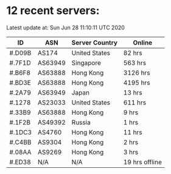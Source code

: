 # 12 recent servers:

Latest update at: Sun Jun 28 11:10:11 UTC 2020

| ID | ASN | Server Country | Online |
| -- | --- | -------------- | ------ |
| #.D09B | AS174 | United States | 82 hrs |
| #.7F1D | AS63949 | Singapore | 563 hrs |
| #.B6F8 | AS63888 | Hong Kong | 3126 hrs |
| #.BD3E | AS63888 | Hong Kong | 4195 hrs |
| #.2A79 | AS63949 | Japan | 13 hrs |
| #.1278 | AS23033 | United States | 611 hrs |
| #.33B9 | AS63888 | Hong Kong | 9 hrs |
| #.1F2B | AS49392 | Russia | 1 hrs |
| #.1DC3 | AS4760 | Hong Kong | 11 hrs |
| #.C4BB | AS9304 | Hong Kong | 2 hrs |
| #.08AA | AS9269 | Hong Kong | 3 hrs |
| #.ED38 | N/A | N/A | 19 hrs offline |

